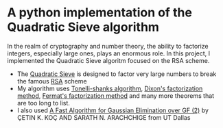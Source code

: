 # A python implementation of the Quadratic Sieve algorithm 
In the realm of cryptography and number theory, the ability to factorize integers, especially large ones, plays an enormous role. In this project, I implemented the Quadratic Sieve algoritm focused on the RSA scheme.

* The [Quadratic Sieve](https://en.wikipedia.org/wiki/Quadratic_sieve) is designed to factor very large numbers to break the famous [RSA](https://en.wikipedia.org/wiki/RSA_(cryptosystem)) scheme
* My algorithm uses [Tonelli-shanks algorithm](https://en.wikipedia.org/wiki/Tonelli%E2%80%93Shanks_algorithm), [Dixon's factorization method](https://en.wikipedia.org/wiki/Dixon%27s_factorization_method), [Fermat's factorization method](https://en.wikipedia.org/wiki/Fermat%27s_factorization_method) and many more theorems that are too long to list.
* I also used [A Fast Algorithm for Gaussian Elimination over GF (2)](https://www.cs.umd.edu/~gasarch/TOPICS/factoring/fastgauss.pdf) by ÇETIN K. KOÇ AND SARATH N. ARACHCHIGE from UT Dallas
  

